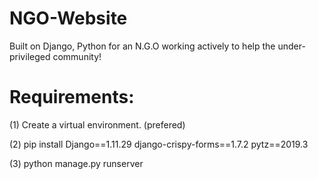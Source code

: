 # NGO-Website
Built on Django, Python for an N.G.O working actively to help the under-privileged community! 
# Requirements:
(1) Create a virtual environment. (prefered)

(2) pip install Django==1.11.29 django-crispy-forms==1.7.2 pytz==2019.3

(3) python manage.py runserver
